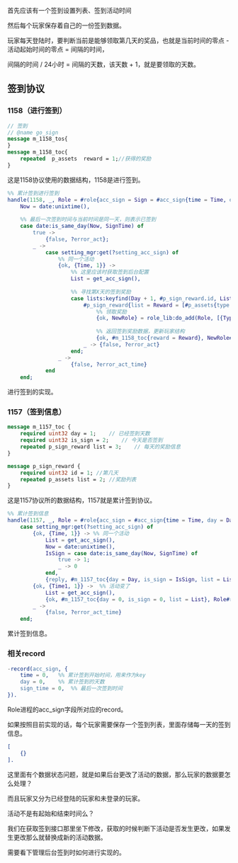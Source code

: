 

首先应该有一个签到设置列表、签到活动时间



然后每个玩家保存着自己的一份签到数据。

玩家每天登陆时，要判断当前是能够领取第几天的奖品，也就是当前时间的零点 - 活动起始时间的零点 =  间隔的时间，

间隔的时间 / 24小时 = 间隔的天数，该天数 + 1，就是要领取的天数。



## 签到协议

### 1158（进行签到）



```protobuf
// 签到
// @name go_sign
message m_1158_tos{
}
message m_1158_toc{
    repeated  p_assets  reward = 1;//获得的奖励
}
```

这是1158协议使用的数据结构，1158是进行签到。



```erlang
%% 累计签到进行签到
handle(1158, _, Role = #role{acc_sign = Sign = #acc_sign{time = Time, day = Day, sign_time = SignTime}}) ->
    Now = date:unixtime(),
    
    %% 最后一次签到时间与当前时间是同一天，则表示已签到
    case date:is_same_day(Now, SignTime) of
        true -> 
            {false, ?error_act};
        _ ->
            case setting_mgr:get(?setting_acc_sign) of
                %% 同一个活动
                {ok, {Time, 1}} -> 
                    %% 这里应该时获取签到后台配置
                    List = get_acc_sign(),
                    
                    %% 寻找第X天的签到奖励
                    case lists:keyfind(Day + 1, #p_sign_reward.id, List) of
                        #p_sign_reward{list = Reward = [#p_assets{type = Type, num = Num}]} -> 
                            %% 领取奖励
                            {ok, NewRole} = role_lib:do_add(Role, [{Type, Num}]),
                            
                            %% 返回签到奖励数据，更新玩家结构
                            {ok, #m_1158_toc{reward = Reward}, NewRole#role{acc_sign = Sign#acc_sign{day = Day + 1, sign_time = Now}}};
                        _ -> {false, ?error_act}
                    end;
                _ ->
                    {false, ?error_act_time}
            end
    end;
```

进行签到的实现。









### 1157（签到信息）



```protobuf
message m_1157_toc {
	required uint32 day = 1;	// 已经签到天数
	required uint32 is_sign = 2;	// 今天是否签到
	repeated p_sign_reward list = 3;	// 每天的奖励信息
}

message p_sign_reward {
	required uint32 id = 1;	//第几天
	repeated p_assets list = 2;	//奖励列表
}
```

这是1157协议所的数据结构，1157就是累计签到协议。





```erlang
%% 累计签到信息
handle(1157, _, Role = #role{acc_sign = #acc_sign{time = Time, day = Day, sign_time = SignTime}}) ->
    case setting_mgr:get(?setting_acc_sign) of
        {ok, {Time, 1}} -> %% 同一个活动
            List = get_acc_sign(),
            Now = date:unixtime(),
            IsSign = case date:is_same_day(Now, SignTime) of
                true -> 1;
                _ -> 0
            end,
            {reply, #m_1157_toc{day = Day, is_sign = IsSign, list = List}};
        {ok, {Time1, 1}} ->  %% 活动变了
            List = get_acc_sign(),
            {ok, #m_1157_toc{day = 0, is_sign = 0, list = List}, Role#role{acc_sign = #acc_sign{time = Time1}}};
        _ -> 
            {false, ?error_act_time}
    end;
```

累计签到信息。







### 相关record

```erlang
-record(acc_sign, {
	time = 0,	%% 累计签到开始时间，用来作为key
	day = 0,	%% 累计签到的天数
	sign_time = 0,	%% 最后一次签到时间
}).
```

Role进程的acc_sign字段所对应的record。









如果按照目前实现的话，每个玩家需要保存一个签到列表，里面存储每一天的签到信息。

```erlang
[
	{}
].
```



这里面有个数据状态问题，就是如果后台更改了活动的数据，那么玩家的数据要怎么处理？

而且玩家又分为已经登陆的玩家和未登录的玩家。



活动不是有起始和结束时间么？

我们在获取签到接口那里坐下修改，获取的时候判断下活动是否发生更改，如果发生更改那么就替换成新的活动数据。

















需要看下管理后台签到时如何进行实现的。